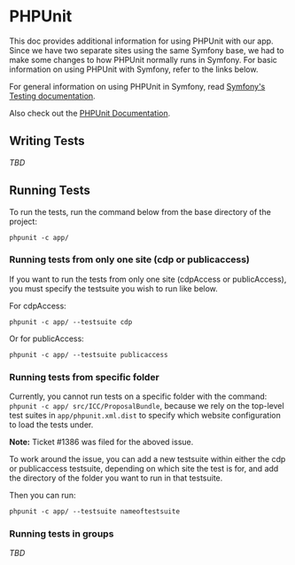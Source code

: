 PHPUnit
=======
This doc provides additional information for using PHPUnit with our app. Since we have two separate sites using the same Symfony base, we had to make some changes to how PHPUnit normally runs in Symfony. For basic information on using PHPUnit with Symfony, refer to the links below.

For general information on using PHPUnit in Symfony, read [Symfony's Testing documentation](http://symfony.com/doc/2.1/book/testing.html).

Also check out the [PHPUnit Documentation](http://phpunit.de/manual/current/en/index.html).

Writing Tests
-------------
*TBD*

Running Tests
-------------

To run the tests, run the command below from the base directory of the project:
    
    phpunit -c app/

### Running tests from only one site (cdp or publicaccess)

If you want to run the tests from only one site (cdpAccess or publicAccess), you must specify the testsuite you wish to run like below.

For cdpAccess:
    
    phpunit -c app/ --testsuite cdp
    
Or for publicAccess:

    phpunit -c app/ --testsuite publicaccess
    
### Running tests from specific folder

Currently, you cannot run tests on a specific folder with the command: `phpunit -c app/ src/ICC/ProposalBundle`, because we rely on the top-level test suites in `app/phpunit.xml.dist` to specify which website configuration to load the tests under. 

**Note:** Ticket #1386 was filed for the aboved issue.

To work around the issue, you can add a new testsuite within either the cdp or publicaccess testsuite, depending on which site the test is for, and add the directory of the folder you want to run in that testsuite.

Then you can run:

    phpunit -c app/ --testsuite nameoftestsuite

### Running tests in groups
*TBD*